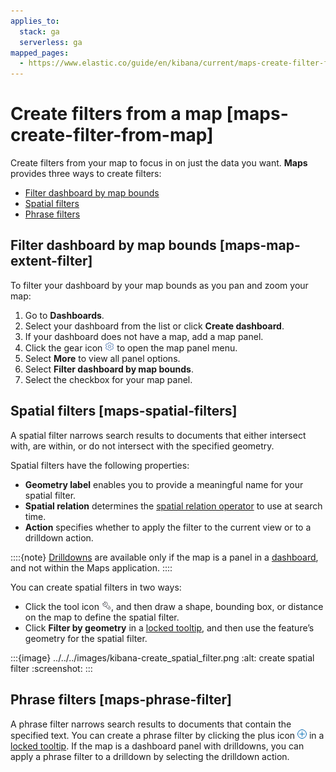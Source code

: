 ```yaml
---
applies_to:
  stack: ga
  serverless: ga
mapped_pages:
  - https://www.elastic.co/guide/en/kibana/current/maps-create-filter-from-map.html
---
```


# Create filters from a map [maps-create-filter-from-map]

Create filters from your map to focus in on just the data you want. **Maps** provides three ways to create filters:

* [Filter dashboard by map bounds](#maps-map-extent-filter)
* [Spatial filters](#maps-spatial-filters)
* [Phrase filters](#maps-phrase-filter)


## Filter dashboard by map bounds [maps-map-extent-filter]

To filter your dashboard by your map bounds as you pan and zoom your map:

1. Go to **Dashboards**.
2. Select your dashboard from the list or click **Create dashboard**.
3. If your dashboard does not have a map, add a map panel.
4. Click the gear icon ![gear icon](../../../images/kibana-gear_icon.png "") to open the map panel menu.
5. Select **More** to view all panel options.
6. Select **Filter dashboard by map bounds**.
7. Select the checkbox for your map panel.


## Spatial filters [maps-spatial-filters]

A spatial filter narrows search results to documents that either intersect with, are within, or do not intersect with the specified geometry.

Spatial filters have the following properties:

* **Geometry label** enables you to provide a meaningful name for your spatial filter.
* **Spatial relation** determines the [spatial relation operator](elasticsearch://reference/query-languages/query-dsl-geo-shape-query.md#geo-shape-spatial-relations) to use at search time.
* **Action** specifies whether to apply the filter to the current view or to a drilldown action.

::::{note}
[Drilldowns](../../dashboards/drilldowns.md) are available only if the map is a panel in a [dashboard](../../dashboards.md), and not within the Maps application.
::::


You can create spatial filters in two ways:

* Click the tool icon ![tool icon](../../../images/kibana-tools_icon.png ""), and then draw a shape, bounding box, or distance on the map to define the spatial filter.
* Click **Filter by geometry** in a [locked tooltip](vector-tooltip.md#maps-vector-tooltip-locking), and then use the feature’s geometry for the spatial filter.

:::{image} ../../../images/kibana-create_spatial_filter.png
:alt: create spatial filter
:screenshot:
:::


## Phrase filters [maps-phrase-filter]

A phrase filter narrows search results to documents that contain the specified text. You can create a phrase filter by clicking the plus icon ![gs plus icon](../../../images/kibana-gs_plus_icon.png "") in a [locked tooltip](vector-tooltip.md#maps-vector-tooltip-locking). If the map is a dashboard panel with drilldowns, you can apply a phrase filter to a drilldown by selecting the drilldown action.

